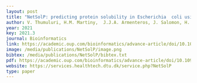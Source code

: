 ```yaml
--- 
layout: post
title: "NetSolP: predicting protein solubility in Escherichia  coli using language models"
author: V. Thumuluri, H.M. Martiny,  J.J.A. Armenteros, J. Salomon, H. Nielsen, <u>A.R. Johansen</u>
year: 2021
key: 2021.3
journal: Bioinformatics
link: https://academic.oup.com/bioinformatics/advance-article/doi/10.1093/bioinformatics/btab801/6444984
image: /media/publications/NetSolP/image.png
bibtex: /media/publications/NetSolP/bibtex.txt
pdf: https://academic.oup.com/bioinformatics/advance-article/doi/10.1093/bioinformatics/btab801/6444984
website: https://services.healthtech.dtu.dk/service.php?NetSolP
type: paper
---
```


